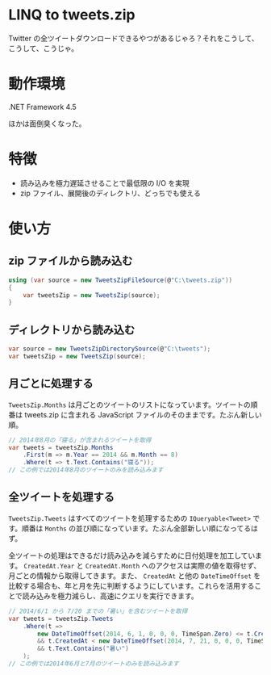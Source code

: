 # LINQ to tweets.zip #
Twitter の全ツイートダウンロードできるやつがあるじゃろ？それをこうして、こうして、こうじゃ。

# 動作環境 #
.NET Framework 4.5

ほかは面倒臭くなった。

# 特徴 #
- 読み込みを極力遅延させることで最低限の I/O を実現
- zip ファイル、展開後のディレクトリ、どっちでも使える

# 使い方 #
## zip ファイルから読み込む ##
```csharp
using (var source = new TweetsZipFileSource(@"C:\tweets.zip"))
{
    var tweetsZip = new TweetsZip(source);
}
```

## ディレクトリから読み込む ##
```csharp
var source = new TweetsZipDirectorySource(@"C:\tweets");
var tweetsZip = new TweetsZip(source);
```

## 月ごとに処理する ##
`TweetsZip.Months` は月ごとのツイートのリストになっています。ツイートの順番は tweets.zip に含まれる JavaScript ファイルのそのままです。たぶん新しい順。

```csharp
// 2014年8月の「寝る」が含まれるツイートを取得
var tweets = tweetsZip.Months
	.First(m => m.Year == 2014 && m.Month == 8)
	.Where(t => t.Text.Contains("寝る"));
// この例では2014年8月のツイートのみを読み込みます
```

## 全ツイートを処理する ##
`TweetsZip.Tweets` はすべてのツイートを処理するための `IQueryable<Tweet>` です。順番は `Months` の並び順になっています。たぶん全部新しい順になってるはず。

全ツイートの処理はできるだけ読み込みを減らすために日付処理を加工しています。
`CreatedAt.Year` と `CreatedAt.Month` へのアクセスは実際の値を取得せず、月ごとの情報から取得してきます。また、 `CreatedAt` と他の `DateTimeOffset` を比較する場合も、年と月を先に判断するようにしています。これらを活用することで読み込みを極力減らし、高速にクエリを実行できます。

```csharp
// 2014/6/1 から 7/20 までの「暑い」を含むツイートを取得
var tweets = tweetsZip.Tweets
	.Where(t =>
		new DateTimeOffset(2014, 6, 1, 0, 0, 0, TimeSpan.Zero) <= t.CreatedAt
		&& t.CreatedAt < new DateTimeOffset(2014, 7, 21, 0, 0, 0, TimeSpan.Zero)
		&& t.Text.Contains("暑い")
	);
// この例では2014年6月と7月のツイートのみを読み込みます
```
